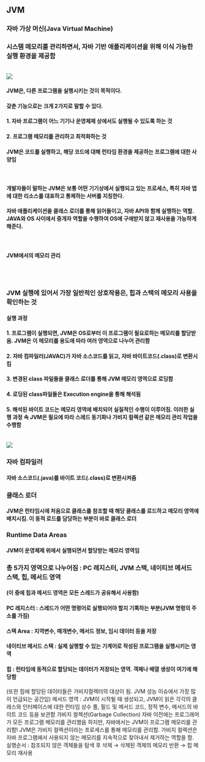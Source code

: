 ## JVM
### 자바 가상 머신(Java Virtual Machine)
### 시스템 메모리를 관리하면서, 자바 기반 애플리케이션을 위해 이식 가능한 실행 환경을 제공함
<br>

<img src="https://user-images.githubusercontent.com/42057185/168136290-af2488e9-b9d4-4aa0-bec9-eea45e4903fa.png"/>
<br>

#### JVM은, 다른 프로그램을 실행시키는 것이 목적이다.
#### 갖춘 기능으로는 크게 2가지로 말할 수 있다.
#### 1. 자바 프로그램이 어느 기기나 운영체제 상에서도 실행될 수 있도록 하는 것
#### 2. 프로그램 메모리를 관리하고 최적화하는 것
#### JVM은 코드를 실행하고, 해당 코드에 대해 런타임 환경을 제공하는 프로그램에 대한 사양임
<br>

#### 개발자들이 말하는 JVM은 보통 어떤 기기상에서 실행되고 있는 프로세스, 특히 자바 앱에 대한 리소스를 대표하고 통제하는 서버를 지칭한다.
#### 자바 애플리케이션을 클래스 로더를 통해 읽어들이고, 자바 API와 함께 실행하는 역할. JAVA와 OS 사이에서 중개자 역할을 수행하여 OS에 구애받지 않고 재사용을 가능하게 해준다.
<br>

#### JVM에서의 메모리 관리
<br>
<br>

### JVM 실행에 있어서 가장 일반적인 상호작용은, 힙과 스택의 메모리 사용을 확인하는 것
#### 실행 과정
#### 1. 프로그램이 실행되면, JVM은 OS로부터 이 프로그램이 필요로하는 메모리를 할당받음. JVM은 이 메모리를 용도에 따라 여러 영역으로 나누어 관리함
#### 2. 자바 컴파일러(JAVAC)가 자바 소스코드를 읽고, 자바 바이트코드(.class)로 변환시킴
#### 3. 변경된 class 파일들을 클래스 로더를 통해 JVM 메모리 영역으로 로딩함
#### 4. 로딩된 class파일들은 Execution engine을 통해 해석됨
#### 5. 해석된 바이트 코드는 메모리 영역에 배치되어 실질적인 수행이 이루어짐. 이러한 실행 과정 속 JVM은 필요에 따라 스레드 동기화나 가비지 컬렉션 같은 메모리 관리 작업을 수행함
<br>

<img src="https://user-images.githubusercontent.com/42057185/168136425-edc8a59a-2c6f-4652-b99d-bdbf6f005b9b.png"/>
<br>


###  자바 컴파일러
#### 자바 소스코드(.java)를 바이트 코드(.class)로 변환시켜줌
### 클래스 로더
#### JVM은 런타임시에 처음으로 클래스를 참조할 때 해당 클래스를 로드하고 메모리 영역에 배치시킴. 이 동적 로드를 담당하는 부분이 바로 클래스 로더
### Runtime Data Areas
#### JVM이 운영체제 위에서 실행되면서 할당받는 메모리 영역임
### 총 5가지 영역으로 나누어짐 : PC 레지스터, JVM 스택, 네이티브 메서드 스택, 힙, 메서드 영역
#### (이 중에 힙과 메서드 영역은 모든 스레드가 공유해서 사용함)
#### PC 레지스터 : 스레드가 어떤 명령어로 실행되어야 할지 기록하는 부분(JVM 명령의 주소를 가짐)
#### 스택 Area : 지역변수, 매개변수, 메서드 정보, 임시 데이터 등을 저장
#### 네이티브 메서드 스택 : 실제 실행할 수 있는 기계어로 작성된 프로그램을 실행시키는 영역
#### 힙 : 런타임에 동적으로 할당되는 데이터가 저장되는 영역. 객체나 배열 생성이 여기에 해당함
(또한 힙에 할당된 데이터들은 가비지컬렉터의 대상이 됨. JVM 성능 이슈에서 가장 많이 언급되는 공간임)
메서드 영역 : JVM이 시작될 때 생성되고, JVM이 읽은 각각의 클래스와 인터페이스에 대한 런타임 상수 풀, 필드 및 메서드 코드, 정적 변수, 메서드의 바이트 코드 등을 보관함
가비지 컬렉션(Garbage Collection)
자바 이전에는 프로그래머가 모든 프로그램 메모리를 관리했음 하지만, 자바에서는 JVM이 프로그램 메모리를 관리함!
JVM은 가비지 컬렉션이라는 프로세스를 통해 메모리를 관리함. 가비지 컬렉션은 자바 프로그램에서 사용되지 않는 메모리를 지속적으로 찾아내서 제거하는 역할을 함.
실행순서 : 참조되지 않은 객체들을 탐색 후 삭제 → 삭제된 객체의 메모리 반환 → 힙 메모리 재사용
